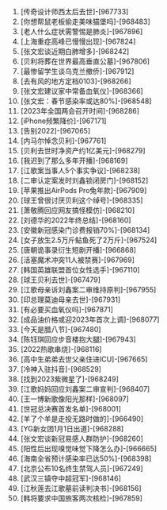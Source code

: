 
1. [传奇设计师西太后去世]-[967733]
1. [你想帮鼠老板偷走美味猫堡吗]-[968483]
1. [老人什么症状需警惕是肺炎]-[967896]
1. [上海重症高峰已慢慢出现]-[967824]
1. [张文宏谈近期白肺增多]-[968242]
1. [贝利将葬在世界最高垂直公墓]-[967806]
1. [最惨留学生谈乌克兰撤侨]-[967912]
1. [去有风的地方定档0103]-[968266]
1. [张文宏建议家中常备血氧仪]-[968366]
1. [张文宏：春节感染率或达80%]-[968548]
1. [2023年全国两会召开时间]-[968286]
1. [iPhone频繁降价]-[967171]
1. [告别2022]-[967065]
1. [内马尔悼念贝利]-[967761]
1. [贝利去世时净资产约1亿美元]-[968279]
1. [我迟到了那么多年开播]-[968169]
1. [江歌案当事人5个事实争议]-[968238]
1. [二审认定案发时刘鑫锁闭房门]-[968152]
1. [苹果推出AirPods Pro兔年款]-[967909]
1. [球王曾很讨厌贝利这个绰号]-[968335]
1. [萧敬腾回应网友搞怪模仿]-[968210]
1. [刘德华的2022年终总结]-[968160]
1. [安徽新冠感染门诊费报销70%]-[968134]
1. [女子放生2.5万斤鲇鱼死了2万斤]-[967524]
1. [唐朝诡事录衍生短剧开播]-[966868]
1. [活塞魔术冲突11人被禁赛]-[967969]
1. [韩国英雄联盟首位女性选手]-[967110]
1. [球王贝利去世]-[967479]
1. [江歌母亲诉刘鑫案二审维持原判]-[967955]
1. [印总理莫迪母亲去世]-[967931]
1. [有必要买血氧仪吗]-[967871]
1. [成品油价格或迎2023年首次上调]-[968077]
1. [今天是腊八节]-[967480]
1. [陈钰琪回应步音楼抱大腿]-[967943]
1. [2022热歌串烧]-[968116]
1. [高中生弟弟去世父亲住进ICU]-[967665]
1. [冷神入驻抖音]-[968529]
1. [找到2023紫微星了]-[968249]
1. [江歌妈妈回应刘鑫案二审宣判]-[968407]
1. [王一博新歌像阳光那样]-[968097]
1. [世冠总决赛首发名单]-[968001]
1. [羊了个羊是走投无路时做的]-[966490]
1. [YG新女团1月1日出道]-[968288]
1. [张文宏谈新冠易感人群防护]-[968260]
1. [阳性后出现嗅觉味觉下降怎么办]-[966665]
1. [海南全省预计感染率已达50%]-[968398]
1. [北京公布10名终生禁驾人员]-[967249]
1. [武汉三镇夺中超冠军]-[968146]
1. [江秋莲去江歌墓前读判决书]-[968156]
1. [韩将要求中国旅客两次核检]-[967859]